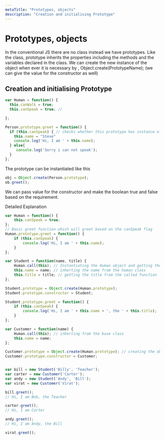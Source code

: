 ```yaml
---
metaTitle: "Prototypes, objects"
description: "Creation and initialising Prototype"
---
```


# Prototypes, objects


In the conventional JS there are no class instead we have prototypes. Like the class, prototype inherits the properties including the methods and the variables declared in the class. We can create the new instance of the object when ever it is necessary by , Object.create(PrototypeName); (we can give the value for the constructor as well)



## Creation and initialising Prototype


```js
var Human = function() {
  this.canWalk = true;
  this.canSpeak = true; // 

};

Person.prototype.greet = function() {
  if (this.canSpeak) { // checks whether this prototype has instance of speak
    this.name = "Steve"
    console.log('Hi, I am ' + this.name);
  } else{
     console.log('Sorry i can not speak');
  }
};

```

The prototype can be instantiated like this

```js
obj = Object.create(Person.prototype);
ob.greet();

```

We can pass value for the constructor and make the boolean true and false based on the requirement.

Detailed Explanation

```js
var Human = function() {
    this.canSpeak = true;
};
// Basic greet function which will greet based on the canSpeak flag
Human.prototype.greet = function() {
    if (this.canSpeak) {
        console.log('Hi, I am ' + this.name);
    }
};

var Student = function(name, title) {
    Human.call(this); // Instantiating the Human object and getting the memebers of the class
    this.name = name; // inherting the name from the human class
    this.title = title; // getting the title from the called function
};

Student.prototype = Object.create(Human.prototype);
Student.prototype.constructor = Student;

Student.prototype.greet = function() {
    if (this.canSpeak) {
        console.log('Hi, I am ' + this.name + ', the ' + this.title);
    }
};

var Customer = function(name) {
    Human.call(this); // inherting from the base class
    this.name = name;
};

Customer.prototype = Object.create(Human.prototype); // creating the object
Customer.prototype.constructor = Customer;


var bill = new Student('Billy', 'Teacher');
var carter = new Customer('Carter');
var andy = new Student('Andy', 'Bill');
var virat = new Customer('Virat');

bill.greet();
// Hi, I am Bob, the Teacher

carter.greet();
// Hi, I am Carter

andy.greet();
// Hi, I am Andy, the Bill

virat.greet();

```

